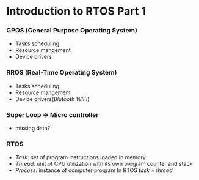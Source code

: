 # Introduction to RTOS Part 1

### GPOS (General Purpose Operating System)
+ Tasks scheduling
+ Resource mangement 
+ Device drivers

### RROS (Real-Time Operating System)
+ Tasks scheduling
+ Resource mangement 
+ Device drivers(*Blutooth WIFI*)

### Super Loop -> Micro controller
+ missing data?

### RTOS 
+ *Task*: set of program instructions loaded in memory
+ *Thread*: unit of CPU utilization with its own program counter and stack 
+ *Process*: instance of computer program
In RTOS *task* = *thread*